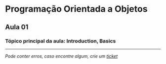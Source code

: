 # Programação Orientada a Objetos
## Aula 01
### Tópico principal da aula: Introduction, Basics

---
*Pode conter erros, caso encontre algum, crie um* [*ticket*](https://github.com/TiagoRG/uaveiro-leci/issues/new)
